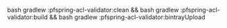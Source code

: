 bash gradlew :pfspring-acl-validator:clean && bash gradlew :pfspring-acl-validator:build && bash gradlew :pfspring-acl-validator:bintrayUpload
